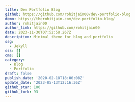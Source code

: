 ```yaml
---
title: Dev Portfolio Blog
github: https://github.com/rohitjain00/dev-portfolio-blog
demo: https://therohitjain.com/dev-portfolio-blog/
author: rohitjain00
author_link: https://github.com/rohitjain00
date: 2023-11-30T07:52:58.267Z
description: Minimal theme for blog and portfolio
ssg:
  - Jekyll
css: []
cms: []
category:
  - Blog
  - Portfolio
draft: false
publish_date: '2020-02-18T18:06:08Z'
update_date: '2023-05-13T12:16:36Z'
github_star: 100
github_fork: 93
---
```

